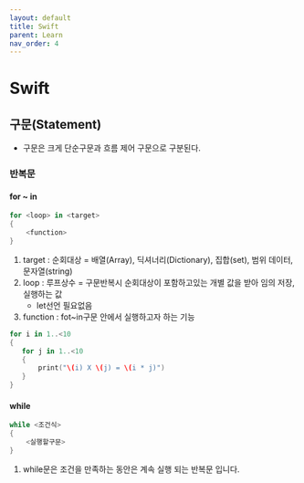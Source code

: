 ```yaml
---
layout: default
title: Swift
parent: Learn
nav_order: 4
---
```


# Swift

## 구문(Statement)
* 구문은 크게 단순구문과 흐름 제어 구문으로 구분된다.

### 반복문

#### for ~ in
```swift
for <loop> in <target>
{
    <function>
}
```

1. target : 순회대상 = 배열(Array), 딕셔너리(Dictionary), 집합(set), 범위 데이터, 문자열(string)
2. loop : 루프상수 = 구문반복시 순회대상이 포함하고있는 개별 값을 받아 임의 저장, 실행하는 값
    * let선언 필요없음
3. function : fot~in구문 안에서 실행하고자 하는 기능
 ```swift
for i in 1..<10
{
    for j in 1..<10
    {
        print("\(i) X \(j) = \(i * j)")
    }
}
```

#### while
```swift
while <조건식>
{
    <실행할구문>
}
```
1. while문은 조건을 만족하는 동안은 계속 실행 되는 반복문 입니다.



